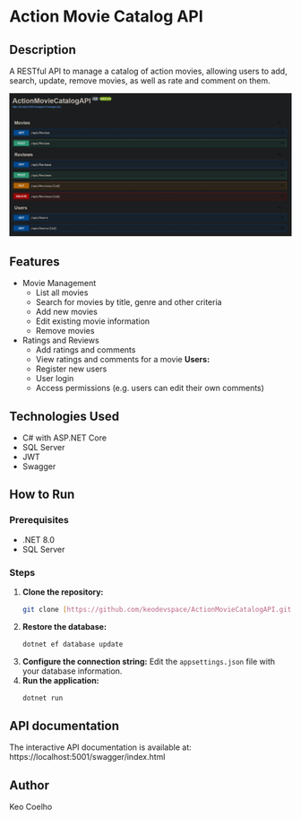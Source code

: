# Action Movie Catalog API

## Description
A RESTful API to manage a catalog of action movies, allowing users to add, search, update, remove movies, as well as rate and comment on them.

![Image](ActionMovieCatalogAPI.Api/assets/api.jpg)

## Features
* Movie Management
  * List all movies
  * Search for movies by title, genre and other criteria
  * Add new movies
  * Edit existing movie information
  * Remove movies
* Ratings and Reviews
  * Add ratings and comments
  * View ratings and comments for a movie
**Users:**
  * Register new users
  * User login
  * Access permissions (e.g. users can edit their own comments)

## Technologies Used
- C# with ASP.NET Core
- SQL Server
- JWT
- Swagger

## How to Run
### Prerequisites
* .NET 8.0
* SQL Server

### Steps
1. **Clone the repository:**
   ```bash
   git clone [https://github.com/keodevspace/ActionMovieCatalogAPI.git](https://github.com/keodevspace/ActionMovieCatalogAPI.git)
2. **Restore the database:** 
   ```bash
   dotnet ef database update
3. **Configure the connection string:** Edit the `appsettings.json` file with your database information.
4. **Run the application:**
   ```bash
   dotnet run
   ```

## API documentation
The interactive API documentation is available at:
https://localhost:5001/swagger/index.html

## Author
Keo Coelho
